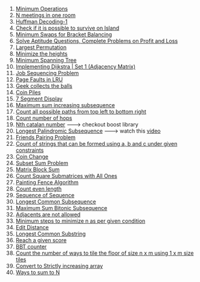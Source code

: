 1. [Minimum Operations](https://practice.geeksforgeeks.org/problems/find-optimum-operation/0)
2. [N meetings in one room](https://practice.geeksforgeeks.org/problems/n-meetings-in-one-room/0)
3. [Huffman Decoding-1](https://practice.geeksforgeeks.org/problems/huffman-decoding-1/1)
4. [Check if it is possible to survive on Island](https://practice.geeksforgeeks.org/problems/check-if-it-is-possible-to-survive-on-island/0)
5. [Minimum Swaps for Bracket Balancing](https://practice.geeksforgeeks.org/problems/minimum-swaps-for-bracket-balancing/0)
6. [Solve Aptitude Questions, Complete Problems on Profit and Loss](https://www.indiabix.com/aptitude/profit-and-loss/)
7. [Largest Permutation](https://practice.geeksforgeeks.org/problems/largest-permutation/0)
8. [Minimize the heights](https://practice.geeksforgeeks.org/problems/minimize-the-heights/0)
9. [Minimum Spanning Tree](https://practice.geeksforgeeks.org/problems/minimum-spanning-tree/1)
10. [Implementing Dijkstra | Set 1 (Adjacency Matrix)](https://practice.geeksforgeeks.org/problems/implementing-dijkstra-set-1-adjacency-matrix/1)
11. [Job Sequencing Problem](https://practice.geeksforgeeks.org/problems/job-sequencing-problem/0)
12. [Page Faults in LRU](https://practice.geeksforgeeks.org/problems/page-faults-in-lru/0)
13. [Geek collects the balls](https://practice.geeksforgeeks.org/problems/geek-collects-the-balls/0)
14. [Coin Piles](https://practice.geeksforgeeks.org/problems/coin-piles/0)
15. [7 Segment Display](https://practice.geeksforgeeks.org/problems/7-segment-display/0)
16. [Maximum sum increasing subsequence](https://practice.geeksforgeeks.org/problems/maximum-sum-increasing-subsequence/0)
17. [Count all possible paths from top left to bottom right](https://practice.geeksforgeeks.org/problems/count-all-possible-paths-from-top-left-to-bottom-right/0)
18. [Count number of hops](https://practice.geeksforgeeks.org/problems/count-number-of-hops/0)
19. [Nth catalan number](https://practice.geeksforgeeks.org/problems/nth-catalan-number/0)  ---> checkout boost library
20. [Longest Palindromic Subsequence](https://practice.geeksforgeeks.org/problems/longest-palindromic-subsequence/0) ---> watch this [video](https://youtu.be/yZWmS6CXbQc)
21. [Friends Pairing Problem](https://practice.geeksforgeeks.org/problems/friends-pairing-problem/0)
22. [Count of strings that can be formed using a, b and c under given constraints](https://practice.geeksforgeeks.org/problems/count-of-strings-that-can-be-formed-using-a-b-and-c-under-given-constraints/0)<br>
23. [Coin Change](https://practice.geeksforgeeks.org/problems/coin-change/0)
24. [Subset Sum Problem](https://practice.geeksforgeeks.org/problems/subset-sum-problem/0)
25. [Matrix Block Sum](https://leetcode.com/problems/matrix-block-sum)
26. [Count Square Submatrices with All Ones](https://leetcode.com/problems/count-square-submatrices-with-all-ones)
27. [Painting Fence Algorithm](https://practice.geeksforgeeks.org/problems/painting-the-fence/0)
28. [Count even length](https://practice.geeksforgeeks.org/problems/count-even-length/0)
29. [Sequence of Sequence](https://practice.geeksforgeeks.org/problems/sequence-of-sequence/0)
30. [Longest Common Subsequence](https://practice.geeksforgeeks.org/problems/longest-common-subsequence/0)
31. [Maximum Sum Bitonic Subsequence](https://practice.geeksforgeeks.org/problems/maximum-sum-bitonic-subsequence/0)
32. [Adjacents are not allowed](https://practice.geeksforgeeks.org/problems/adjacents-are-not-allowed/0)
33. [Minimum steps to minimize n as per given condition](https://practice.geeksforgeeks.org/problems/minimum-steps-to-minimize-n-as-per-given-condition/0)<br>
34. [Edit Distance](https://practice.geeksforgeeks.org/problems/edit-distance/0)
35. [Longest Common Substring](https://practice.geeksforgeeks.org/problems/longest-common-substring/0)
36. [Reach a given score](https://practice.geeksforgeeks.org/problems/reach-a-given-score/0)
37. [BBT counter](https://practice.geeksforgeeks.org/problems/bbt-counter/0)
38. [Count the number of ways to tile the floor of size n x m using 1 x m size tiles](https://practice.geeksforgeeks.org/problems/count-the-number-of-ways-to-tile-the-floor-of-size-n-x-m-using-1-x-m-size-tiles/0)
39. [Convert to Strictly increasing array](https://practice.geeksforgeeks.org/problems/convert-to-strictly-increasing-array/0)
40. [Ways to sum to N](https://practice.geeksforgeeks.org/problems/ways-to-sum-to-n/0)